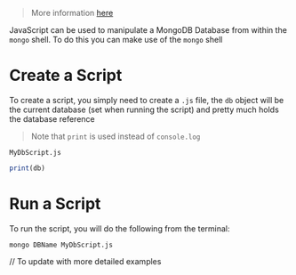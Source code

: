 > More information [here](https://kb.objectrocket.com/mongo-db/use-mongodb-to-run-javascript-957)

JavaScript can be used to manipulate a MongoDB Database from within the `mongo` shell. To do this you can make use of the `mongo` shell

# Create a Script

To create a script, you simply need to create a `.js` file, the `db` object will be the current database (set when running the script) and pretty much holds the database reference

> Note that `print` is used instead of `console.log`

`MyDbScript.js`

```js
print(db)
```

# Run a Script

To run the script, you will do the following from the terminal:

```
mongo DBName MyDbScript.js
```

// To update with more detailed examples
